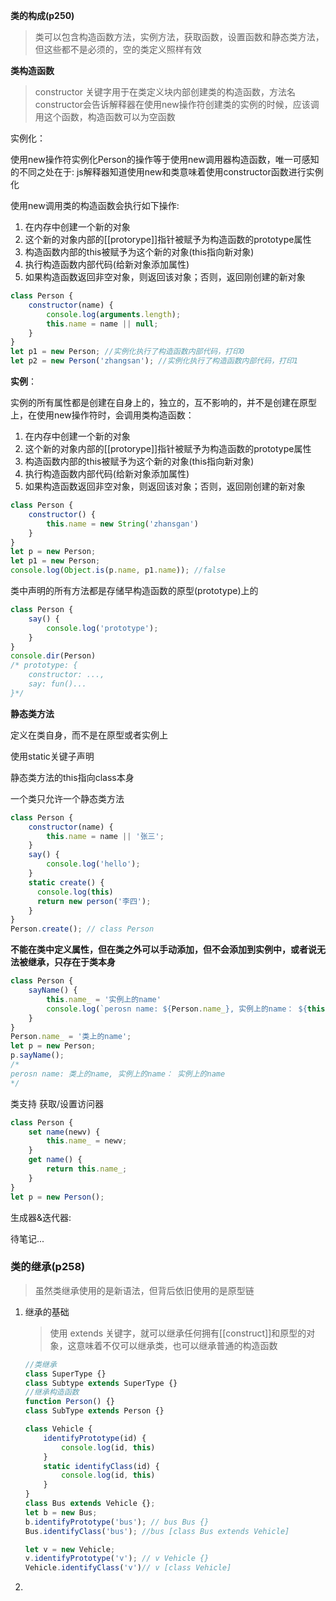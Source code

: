 **类的构成(p250)**

> 类可以包含构造函数方法，实例方法，获取函数，设置函数和静态类方法，但这些都不是必须的，空的类定义照样有效



**类构造函数**

> constructor 关键字用于在类定义块内部创建类的构造函数，方法名constructor会告诉解释器在使用new操作符创建类的实例的时候，应该调用这个函数，构造函数可以为空函数



实例化：

使用new操作符实例化Person的操作等于使用new调用器构造函数，唯一可感知的不同之处在于: js解释器知道使用new和类意味着使用constructor函数进行实例化

使用new调用类的构造函数会执行如下操作:

1. 在内存中创建一个新的对象
2. 这个新的对象内部的[[protorype]]指针被赋予为构造函数的prototype属性
3. 构造函数内部的this被赋予为这个新的对象(this指向新对象)
4. 执行构造函数内部代码(给新对象添加属性)
5. 如果构造函数返回非空对象，则返回该对象；否则，返回刚创建的新对象

```javascript
class Person {
    constructor(name) {
        console.log(arguments.length);
        this.name = name || null;
    }
}
let p1 = new Person; //实例化执行了构造函数内部代码，打印0
let p2 = new Person('zhangsan'); //实例化执行了构造函数内部代码，打印1
```



**实例**：

实例的所有属性都是创建在自身上的，独立的，互不影响的，并不是创建在原型上，在使用new操作符时，会调用类构造函数：

1. 在内存中创建一个新的对象
2. 这个新的对象内部的[[protorype]]指针被赋予为构造函数的prototype属性
3. 构造函数内部的this被赋予为这个新的对象(this指向新对象)
4. 执行构造函数内部代码(给新对象添加属性)
5. 如果构造函数返回非空对象，则返回该对象；否则，返回刚创建的新对象

```javascript
class Person {
    constructor() {
        this.name = new String('zhansgan')
    }
}
let p = new Person;
let p1 = new Person;
console.log(Object.is(p.name, p1.name)); //false
```

类中声明的所有方法都是存储早构造函数的原型(prototype)上的

```javascript
class Person {
    say() {
        console.log('prototype');
    }
}
console.dir(Person)
/* prototype: {
	constructor: ...,
    say: fun()...
}*/
```



**静态类方法**

定义在类自身，而不是在原型或者实例上

使用static关键子声明

静态类方法的this指向class本身

一个类只允许一个静态类方法

```javascript
class Person {
    constructor(name) {
        this.name = name || '张三';
    }
    say() {
        console.log('hello');
    }
    static create() {
      console.log(this)
      return new person('李四');
    }
}
Person.create(); // class Person
```



**不能在类中定义属性，但在类之外可以手动添加，但不会添加到实例中，或者说无法被继承，只存在于类本身**

```javascript
class Person {
    sayName() {
        this.name_ = '实例上的name'
        console.log(`perosn name: ${Person.name_}, 实例上的name： ${this.name_}`)
    }
}
Person.name_ = '类上的name';
let p = new Person;
p.sayName();
/*
perosn name: 类上的name, 实例上的name： 实例上的name
*/
```



类支持 获取/设置访问器

```javascript
class Person {
    set name(newv) {
        this.name_ = newv;
    }
    get name() {
        return this.name_;
    }
}
let p = new Person();
```



生成器&迭代器:

待笔记...



### 类的继承(p258)

> 虽然类继承使用的是新语法，但背后依旧使用的是原型链



1. 继承的基础

   > 使用 extends 关键字，就可以继承任何拥有[[construct]]和原型的对象，这意味着不仅可以继承类，也可以继承普通的构造函数

   ```javascript
   //类继承
   class SuperType {}
   class Subtype extends SuperType {}
   //继承构造函数
   function Person() {}
   class SubType extends Person {}
   ```

   ```javascript
   class Vehicle {
       identifyPrototype(id) {
           console.log(id, this)
       }
       static identifyClass(id) {
           console.log(id, this)
       }
   }
   class Bus extends Vehicle {};
   let b = new Bus;
   b.identifyPrototype('bus'); // bus Bus {}
   Bus.identifyClass('bus'); //bus [class Bus extends Vehicle]
   
   let v = new Vehicle;
   v.identifyPrototype('v'); // v Vehicle {}
   Vehicle.identifyClass('v')// v [class Vehicle]
   ```

2. 

